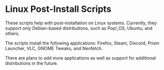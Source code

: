# Linux Post-Install Scripts
These scripts help with post-installation on Linux systems. Currently, they support only Debian-based distributions, such as Pop!_OS, Ubuntu, and others.

The scripts install the following applications:
Firefox, Steam, Discord, Prism Launcher, VLC, GNOME Tweaks, and Neofetch.

There are plans to add more applications as well as support for additional distributions in the future.

